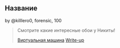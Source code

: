 ## Название
by @killlero0, forensiс, 100

> Смотрите какие интересные обои у Никиты!
>
> [Виртуальная машина](https://drive.google.com/drive/folders/1joz5yrlwG6f6wwjs1VW6nqD14s1oS07b?usp=sharing)
> [Write-up](WRITEUP.md)